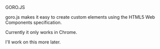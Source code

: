 GORO.JS

goro.js makes it easy to create custom elements using the HTML5 Web Components specification.

Currently it only works in Chrome.

I'll work on this more later.